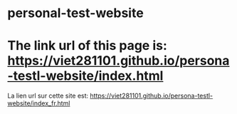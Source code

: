 # personal-test-website


The link url of this page is: https://viet281101.github.io/persona-testl-website/index.html
=======

La lien url sur cette site est: https://viet281101.github.io/persona-testl-website/index_fr.html

